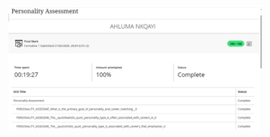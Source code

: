 ![Personality Assessment Evidence](https://github.com/Ahluma-Nkqayi/Digital-Portfolio-PRP372S/raw/main/Personality%20Assessment/PersonalityAssessmentEvidence.png)
